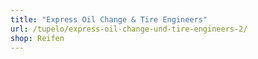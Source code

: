 ```yaml
---
title: "Express Oil Change & Tire Engineers"
url: /tupelo/express-oil-change-und-tire-engineers-2/
shop: Reifen
---
```

